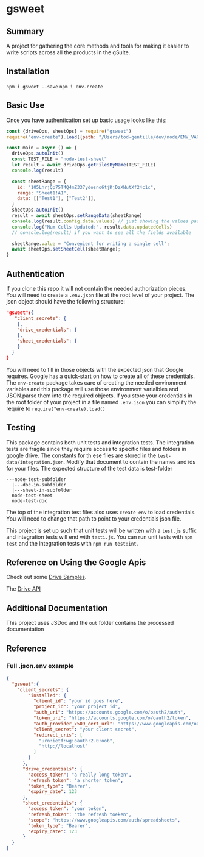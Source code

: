 # gsweet

## Summary

A project for gathering the core methods and tools for making it easier to write scripts across all the products in the gSuite.  

## Installation 

`npm i gsweet --save`
`npm i env-create`

## Basic Use

Once you have authentication set up basic usage looks like this:

```javascript
const {driveOps, sheetOps} = require("gsweet")
require("env-create").load({path: "/Users/tod-gentille/dev/node/ENV_VARS/gsweet.env.json"});

const main = async () => {
  driveOps.autoInit()
  const TEST_FILE = "node-test-sheet"
  let result = await driveOps.getFilesByName(TEST_FILE)
  console.log(result)

  const sheetRange = {
    id: "105LhrjQp75T4Q4mZ337ydosno6tjKjDzXNutXf24c1c",
    range: "Sheet1!A1",
    data: [["Test1"], ["Test2"]],
  }
  sheetOps.autoInit()
  result = await sheetOps.setRangeData(sheetRange)
  console.log(result.config.data.values) // just showing the values passed in
  console.log("Num Cells Updated:", result.data.updatedCells)
  // console.log(result) if you want to see all the fields available

  sheetRange.value = "Convenient for writing a single cell";
  await sheetOps.setSheetCell(sheetRange);
}
```

## Authentication

If you clone this repo it will not contain the needed authorization pieces. You will need to create a `.env.json` file at the root level of your project. The json object should have the following structure:

```JSON
"gsweet":{
   "client_secrets": {
    },
    "drive_credentials": {
    },
    "sheet_credentials": {
    }
  }
}
```

You will need to fill in those objects with the expected json that Google requires.  Google has a [quick-start](https://developers.google.com/sheets/api/quickstart/nodejs) on how to create all of these credentials. The `env-create` package takes care of creating the needed environment variables and this package will use those environment varialbles and JSON.parse them into the required objects. If you store your credentials in the root folder of your project in a file named `.env.json` you can simplify the require to 
`require("env-create).load()` 

## Testing

This package contains both unit tests and integration tests. The integration tests are fragile since they require access to specific files and folders in google drive. The constants for th ese files are stored in the `test-data/integration.json`. Modify that document to contain the names and ids for your files. The expected structure of the test data is
test-folder
```
---node-test-subfolder
  |---doc-in-subfolder
  |---sheet-in-subfolder
  node-test-sheet
  node-test-doc
```

The top of the integration test files also uses `create-env` to load credentials. You will need to change that path to point to your credentials json file.

This project is set up such that unit tests will be written with a `test.js` suffix and integration tests will end with `testi.js`. You can run unit tests with `npm test` and the integration tests with `npm run test:int`. 

## Reference on Using the Google Apis

Check out some [Drive Samples](https://github.com/googleapis/google-api-nodejs-client/tree/master/samples/drive). 

The [Drive API](https://developers.google.com/drive/api/v3/folder) 

## Additional Documentation

This project uses JSDoc and the `out` folder contains the processed documentation

## Reference

### Full .json.env example 

```JSON
{
  "gsweet":{
    "client_secrets": {
        "installed": {
          "client_id": "your id goes here",
          "project_id": "your project id",
          "auth_uri": "https://accounts.google.com/o/oauth2/auth",
          "token_uri": "https://accounts.google.com/o/oauth2/token",
          "auth_provider_x509_cert_url": "https://www.googleapis.com/oauth2/v1/certs",
          "client_secret": "your client secret",
          "redirect_uris": [
            "urn:ietf:wg:oauth:2.0:oob",
            "http://localhost"
          ]
        }
      },
      "drive_credentials": {
        "access_token": "a really long token",
        "refresh_token": "a shorter token",
        "token_type": "Bearer",
        "expiry_date": 123
      },
      "sheet_credentials": {
        "access_token": "your token",
        "refresh_token": "the refresh toeken",
        "scope": "https://www.googleapis.com/auth/spreadsheets",
        "token_type": "Bearer",
        "expiry_date": 123
      }
  }
}
```